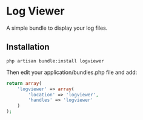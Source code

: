 # Log Viewer

A simple bundle to display your log files.

## Installation

```bsh
php artisan bundle:install logviewer
```

Then edit your application/bundles.php file and add:

```php
return array(
	'logviewer' => array(
		'location' => 'logviewer',
		'handles' => 'logviewer'
	)
);
```

